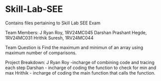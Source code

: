 # Skill-Lab-SEE
Contains files pertaining to Skill Lab SEE Exam

Team Members:
J Ryan Roy, 1RV24MC045
Darshan Prashant Hegde, 1RV24MC031
Hrithik Suresh, 1RV24MC044

Team Question is
Find the maximum and minimun of an array using maximum number of comparisons.

Project Breakdown:
J Ryan Roy -incharge of combining code and tracing each step
Darshan - incharge of coding the function to check for min and max
Hrithik - incharge of coding the main function that calls the function.

